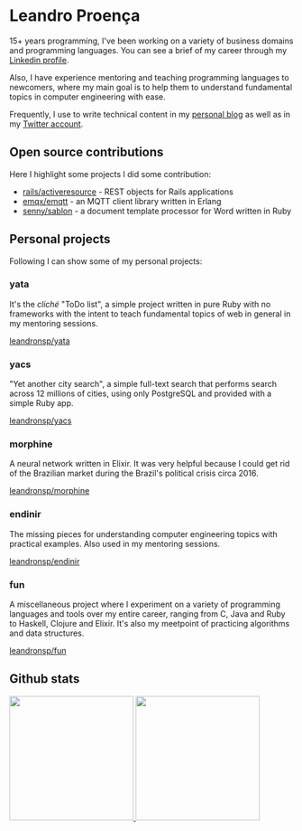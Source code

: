 # Leandro Proença

15+ years programming, I've been working on a variety of business domains and programming languages. You can see a brief of my career through my [Linkedin profile](https://linkedin.com/in/leandronsp).

Also, I have experience mentoring and teaching programming languages to newcomers, where my main goal is to help them to understand fundamental topics in computer engineering with ease. 

Frequently, I use to write technical content in my [personal blog](http://leandronsp.com) as well as in my [Twitter account](http://twitter.com/leandronsp). 

## Open source contributions
Here I highlight some projects I did some contribution:

* [rails/activeresource](https://github.com/rails/activeresource) - REST objects for Rails applications
* [emqx/emqtt](https://github.com/emqx/emqtt) - an MQTT client library written in Erlang
* [senny/sablon](https://github.com/senny/sablon) - a document template processor for Word written in Ruby

## Personal projects
Following I can show some of my personal projects:

### yata
It's the *cliché* "ToDo list", a simple project written in pure Ruby with no frameworks with the intent to teach fundamental topics of web in general in my mentoring sessions. 

[leandronsp/yata](https://github.com/leandronsp/yata)

### yacs
"Yet another city search", a simple full-text search that performs search across 12 millions of cities, using only PostgreSQL and provided with a simple Ruby app.

[leandronsp/yacs](https://github.com/leandronsp/yacs)

### morphine
A neural network written in Elixir. It was very helpful because I could get rid of the Brazilian market during the Brazil's political crisis circa 2016.

[leandronsp/morphine](https://github.com/leandronsp/morphine)

### endinir
The missing pieces for understanding computer engineering topics with practical examples. Also used in my mentoring sessions.

[leandronsp/endinir](https://github.com/leandronsp/endinir)

### fun
A miscellaneous project where I experiment on a variety of programming languages and tools over my entire career, ranging from C, Java and Ruby to Haskell, Clojure and Elixir. It's also my meetpoint of practicing algorithms and data structures. 

[leandronsp/fun](https://github.com/leandronsp/fun)

## Github stats

<div>
  <a href="https://github.com/leandronsp">
    <img height="220em" src="https://github-readme-stats.vercel.app/api?username=leandronsp&show_icons=true&theme=gruvbox&include_all_commits=true&count_private=true&exclude_repo=dotfiles"/>
    <img height="220em" src="https://github-readme-stats.vercel.app/api/top-langs/?username=leandronsp&show_icons=true&theme=gruvbox&include_all_commits=true&count_private=true&exclude_repo=dotfiles"/>
  </a>
</div>
